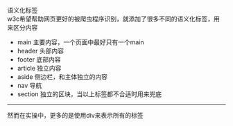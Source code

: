 语义化标签  
w3c希望帮助网页更好的被爬虫程序识别，就添加了很多不同的语义化标签，用来区分内容  

- main 主要内容，一个页面中最好只有一个main  
- header 头部内容
- footer 底部内容
- article 独立内容
- aside 侧边栏，和主体独立的内容
- nav 导航
- section 独立的区块，当以上标签都不合适时用来兜底

---

然而在实操中，更多的是使用div来表示所有的标签
